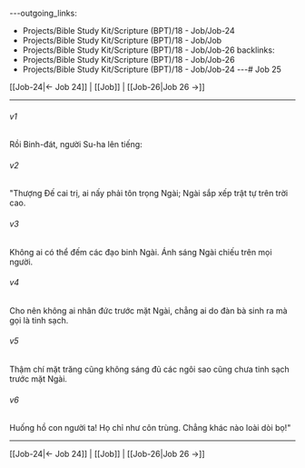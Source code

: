---outgoing_links:
  - Projects/Bible Study Kit/Scripture (BPT)/18 - Job/Job-24
  - Projects/Bible Study Kit/Scripture (BPT)/18 - Job/Job
  - Projects/Bible Study Kit/Scripture (BPT)/18 - Job/Job-26
backlinks:
  - Projects/Bible Study Kit/Scripture (BPT)/18 - Job/Job-26
  - Projects/Bible Study Kit/Scripture (BPT)/18 - Job/Job-24
---# Job 25

[[Job-24|← Job 24]] | [[Job]] | [[Job-26|Job 26 →]]
***



###### v1 
Rồi Binh-đát, người Su-ha lên tiếng: 

###### v2 
"Thượng Đế cai trị, ai nấy phải tôn trọng Ngài; Ngài sắp xếp trật tự trên trời cao. 

###### v3 
Không ai có thể đếm các đạo binh Ngài. Ánh sáng Ngài chiếu trên mọi người. 

###### v4 
Cho nên không ai nhân đức trước mặt Ngài, chẳng ai do đàn bà sinh ra mà gọi là tinh sạch. 

###### v5 
Thậm chí mặt trăng cũng không sáng đủ các ngôi sao cũng chưa tinh sạch trước mặt Ngài. 

###### v6 
Huống hồ con người ta! Họ chỉ như côn trùng. Chẳng khác nào loài dòi bọ!"

***
[[Job-24|← Job 24]] | [[Job]] | [[Job-26|Job 26 →]]
